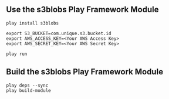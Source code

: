 Use the s3blobs Play Framework Module
-------------------------------------

    play install s3blobs

    export S3_BUCKET=com.unique.s3.bucket.id
    export AWS_ACCESS_KEY=<Your AWS Access Key>
    export AWS_SECRET_KEY=<Your AWS Secret Key>

    play run


Build the s3blobs Play Framework Module
---------------------------------------

    play deps --sync
    play build-module
